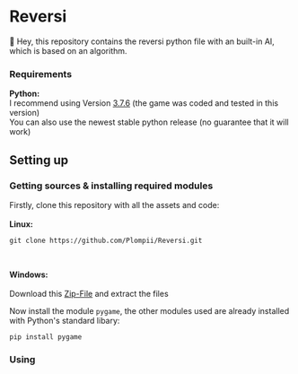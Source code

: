 # Reversi
:wave: Hey, this repository contains the reversi python file with an built-in AI, which is based on an algorithm.

### Requirements
**Python:**
<br/>
I recommend using Version [3.7.6](https://www.python.org/downloads/release/python-376/) (the game was coded and tested in this version)
<br/>
You can also use the newest stable python release (no guarantee that it will work)
## Setting up
### Getting sources & installing required modules
Firstly, clone this repository with all the assets and code:
<br/>
<br/>
**Linux:**
```
git clone https://github.com/Plompii/Reversi.git
```

<br/>

**Windows:**
<br/>
<br/>
Download this [Zip-File](https://github.com/Plompii/Reversi/archive/main.zip) and extract the files

Now install the module `pygame`, the other modules used are already installed with Python's standard libary:
```
pip install pygame
```

### Using
```
